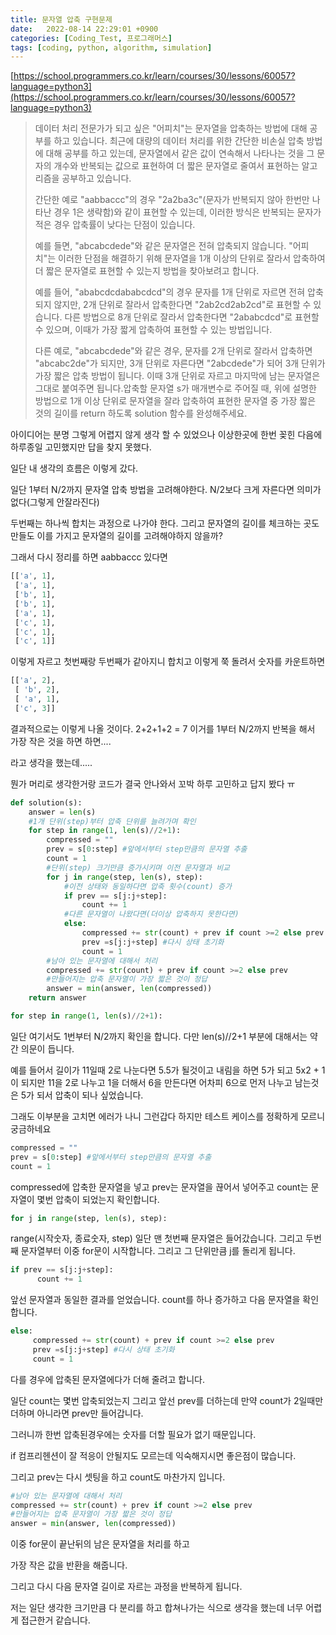 ```yaml
---
title: 문자열 압축 구현문제
date:   2022-08-14 22:29:01 +0900
categories: [Coding_Test, 프로그래머스]
tags: [coding, python, algorithm, simulation]
---
```


[https://school.programmers.co.kr/learn/courses/30/lessons/60057?language=python3](https://school.programmers.co.kr/learn/courses/30/lessons/60057?language=python3)

> 데이터 처리 전문가가 되고 싶은 "어피치"는 문자열을 압축하는 방법에 대해 공부를 하고 있습니다. 최근에 대량의 데이터 처리를 위한 간단한 비손실 압축 방법에 대해 공부를 하고 있는데, 문자열에서 같은 값이 연속해서 나타나는 것을 그 문자의 개수와 반복되는 값으로 표현하여 더 짧은 문자열로 줄여서 표현하는 알고리즘을 공부하고 있습니다.
> 
> 간단한 예로 "aabbaccc"의 경우 "2a2ba3c"(문자가 반복되지 않아 한번만 나타난 경우 1은 생략함)와 같이 표현할 수 있는데, 이러한 방식은 반복되는 문자가 적은 경우 압축률이 낮다는 단점이 있습니다.
> 
> 예를 들면, "abcabcdede"와 같은 문자열은 전혀 압축되지 않습니다. "어피치"는 이러한 단점을 해결하기 위해 문자열을 1개 이상의 단위로 잘라서 압축하여 더 짧은 문자열로 표현할 수 있는지 방법을 찾아보려고 합니다.
> 
> 예를 들어, "ababcdcdababcdcd"의 경우 문자를 1개 단위로 자르면 전혀 압축되지 않지만, 2개 단위로 잘라서 압축한다면 "2ab2cd2ab2cd"로 표현할 수 있습니다. 다른 방법으로 8개 단위로 잘라서 압축한다면 "2ababcdcd"로 표현할 수 있으며, 이때가 가장 짧게 압축하여 표현할 수 있는 방법입니다.
> 
> 다른 예로, "abcabcdede"와 같은 경우, 문자를 2개 단위로 잘라서 압축하면 "abcabc2de"가 되지만, 3개 단위로 자른다면 "2abcdede"가 되어 3개 단위가 가장 짧은 압축 방법이 됩니다. 이때 3개 단위로 자르고 마지막에 남는 문자열은 그대로 붙여주면 됩니다.압축할 문자열 s가 매개변수로 주어질 때, 위에 설명한 방법으로 1개 이상 단위로 문자열을 잘라 압축하여 표현한 문자열 중 가장 짧은 것의 길이를 return 하도록 solution 함수를 완성해주세요.

아이디어는 분명 그렇게 어렵지 않게 생각 할 수 있었으나 이상한곳에 한번 꽂힌 다음에 하루종일 고민했지만 답을 찾지 못했다.

일단 내 생각의 흐름은 이렇게 갔다.

일단 1부터 N/2까지 문자열 압축 방법을 고려해야한다. N/2보다 크게 자른다면 의미가 없다(그렇게 안잘라진다)

두번째는 하나씩 합치는 과정으로 나가야 한다. 그리고 문자열의 길이를 체크하는 곳도 만들도 이를 가지고 문자열의 길이를 고려해야하지 않을까?

그래서 다시 정리를 하면 aabbaccc 있다면

```py
[['a', 1],
 ['a', 1],
 ['b', 1],
 ['b', 1],
 ['a', 1],
 ['c', 1],
 ['c', 1],
 ['c', 1]]
```

이렇게 자르고 첫번째랑 두번째가 같아지니 합치고 이렇게 쭉 돌려서 숫자를 카운트하면

```py
[['a', 2],
 [ 'b', 2],
 [ 'a', 1],
 ['c', 3]]
```
결과적으로는 이렇게 나올 것이다. 2+2+1+2 = 7 이거를 1부터 N/2까지 반복을 해서 가장 작은 것을 하면 하면....

라고 생각을 했는데..... 

뭔가 머리로 생각한거랑 코드가 결국 안나와서 꼬박 하루 고민하고 답지 봤다 ㅠ

```py
def solution(s):
    answer = len(s)
    #1개 단위(step)부터 압축 단위를 늘려가며 확인
    for step in range(1, len(s)//2+1):
        compressed = ""
        prev = s[0:step] #앞에서부터 step만큼의 문자열 추출
        count = 1
        #단위(step) 크기만큼 증가시키며 이전 문자열과 비교
        for j in range(step, len(s), step):
            #이전 상태와 동일하다면 압축 횟수(count) 증가
            if prev == s[j:j+step]:
                count += 1
            #다른 문자열이 나왔다면(더이상 압축하지 못한다면)
            else:
                compressed += str(count) + prev if count >=2 else prev
                prev =s[j:j+step] #다시 상태 초기화
                count = 1
        #남아 있는 문자열에 대해서 처리
        compressed += str(count) + prev if count >=2 else prev
        #만들어지는 압축 문자열이 가장 짧은 것이 정답
        answer = min(answer, len(compressed))
    return answer
```
 
```py
for step in range(1, len(s)//2+1):
```
일단 여기서도 1번부터 N/2까지 확인을 합니다. 다만 len(s)//2+1 부분에 대해서는 약간 의문이 듭니다.

예를 들어서 길이가 11일때 2로 나눈다면 5.5가 될것이고 내림을 하면 5가 되고 5x2 + 1이 되지만 11을 2로 나누고 1을 더해서 6을 만든다면 어차피 6으로 먼저 나누고 남는것은 5가 되서 압축이 되나 싶었습니다.

그래도 이부분을 고치면 에러가 나니 그런갑다 하지만 테스트 케이스를 정확하게 모르니 궁금하네요

```py
compressed = ""
prev = s[0:step] #앞에서부터 step만큼의 문자열 추출
count = 1
```
compressed에 압축한 문자열을 넣고 prev는 문자열을 끊어서 넣어주고 count는 문자열이 몇번 압축이 되었는지 확인합니다.

```py
for j in range(step, len(s), step):
```

range(시작숫자, 종료숫자, step)
일단 맨 첫번째 문자열은 들어갔습니다. 그리고 두번째 문자열부터 이중 for문이 시작합니다. 그리고 그 단위만큼 j를 돌리게 됩니다.

```py
if prev == s[j:j+step]:
      count += 1
```

앞선 문자열과 동일한 결과를 얻었습니다. count를 하나 증가하고 다음 문자열을 확인합니다.

```py
else:
     compressed += str(count) + prev if count >=2 else prev
     prev =s[j:j+step] #다시 상태 초기화
     count = 1
```

다를 경우에 압축된 문자열에다가 더해 줄려고 합니다.

일단 count는 몇번 압축되었는지 그리고 앞선 prev를 더하는데 만약 count가 2일때만 더하며 아니라면 prev만 들어갑니다.

그러니까 한번 압축된경우에는 숫자를 더할 필요가 없기 때문입니다.

if 컴프리헨션이 잘 적응이 안될지도 모르는데 익숙해지시면 좋은점이 많습니다.

그리고 prev는 다시 셋팅을 하고 count도 마찬가지 입니다.

```py
#남아 있는 문자열에 대해서 처리
compressed += str(count) + prev if count >=2 else prev
#만들어지는 압축 문자열이 가장 짧은 것이 정답
answer = min(answer, len(compressed))
```

이중 for문이 끝난뒤의 남은 문자열을 처리를 하고

가장 작은 값을 반환을 해줍니다.


그리고 다시 다음 문자열 길이로 자르는 과정을 반복하게 됩니다.


저는 일단 생각한 크기만큼 다 분리를 하고 합쳐나가는 식으로 생각을 했는데 너무 어렵게 접근한거 같습니다.